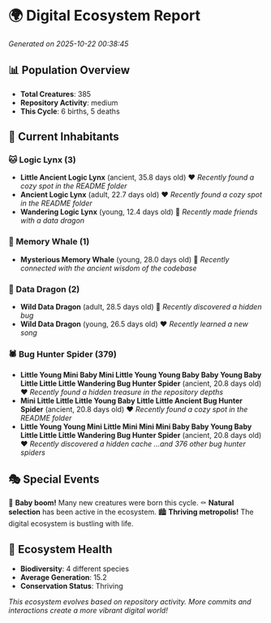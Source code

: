 # 🌍 Digital Ecosystem Report
*Generated on 2025-10-22 00:38:45*

## 📊 Population Overview
- **Total Creatures**: 385
- **Repository Activity**: medium
- **This Cycle**: 6 births, 5 deaths

## 👥 Current Inhabitants

### 🐱 Logic Lynx (3)
- **Little Ancient Logic Lynx** (ancient, 35.8 days old) ❤️
  *Recently found a cozy spot in the README folder*
- **Ancient Logic Lynx** (adult, 22.7 days old) ❤️
  *Recently found a cozy spot in the README folder*
- **Wandering Logic Lynx** (young, 12.4 days old) 💛
  *Recently made friends with a data dragon*

### 🐋 Memory Whale (1)
- **Mysterious Memory Whale** (young, 28.0 days old) 💚
  *Recently connected with the ancient wisdom of the codebase*

### 🐉 Data Dragon (2)
- **Wild Data Dragon** (adult, 28.5 days old) 💚
  *Recently discovered a hidden bug*
- **Wild Data Dragon** (young, 26.5 days old) ❤️
  *Recently learned a new song*

### 🕷️ Bug Hunter Spider (379)
- **Little Young Mini Baby Mini Little Young Young Baby Baby Young Baby Little Little Little Wandering Bug Hunter Spider** (ancient, 20.8 days old) ❤️
  *Recently found a hidden treasure in the repository depths*
- **Mini Little Little Little Young Baby Little Little Ancient Bug Hunter Spider** (ancient, 20.8 days old) ❤️
  *Recently found a cozy spot in the README folder*
- **Little Young Young Mini Little Mini Mini Mini Baby Baby Young Baby Little Little Little Wandering Bug Hunter Spider** (ancient, 20.8 days old) ❤️
  *Recently discovered a hidden cache*
  *...and 376 other bug hunter spiders*

## 🎭 Special Events

🎉 **Baby boom!** Many new creatures were born this cycle.
⚰️ **Natural selection** has been active in the ecosystem.
🏙️ **Thriving metropolis!** The digital ecosystem is bustling with life.

## 🔬 Ecosystem Health
- **Biodiversity**: 4 different species
- **Average Generation**: 15.2
- **Conservation Status**: Thriving

*This ecosystem evolves based on repository activity. More commits and interactions create a more vibrant digital world!*